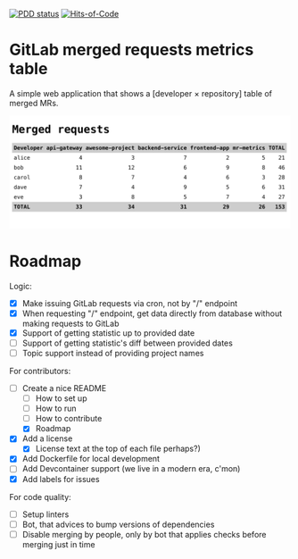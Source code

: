 <!--
SPDX-FileCopyrightText: 2025 Danila Gorelko <hello@danilax86.space>

SPDX-License-Identifier: MIT
-->

[![PDD status](https://www.0pdd.com/svg?name=danilax86/mr-metrics)](https://www.0pdd.com/p?name=danilax86/mr-metrics)
[![Hits-of-Code](https://hitsofcode.com/github/danilax86/mr-metrics?branch=main)](https://hitsofcode.com/github/danilax86/mr-metrics/view?branch=main)

# GitLab merged requests metrics table

A simple web application that shows a [developer × repository] table of merged MRs.

![Demo table](demo.png)

# Roadmap

Logic:

- [x] Make issuing GitLab requests via cron, not by "/" endpoint
- [x] When requesting "/" endpoint, get data directly from database without making requests to GitLab
- [x] Support of getting statistic up to provided date
- [ ] Support of getting statistic's diff between provided dates
- [ ] Topic support instead of providing project names

For contributors:

- [ ] Create a nice README
    - [ ] How to set up
    - [ ] How to run
    - [ ] How to contribute
    - [x] Roadmap
- [x] Add a license
    - [x] License text at the top of each file perhaps?)
- [x] Add Dockerfile for local development
- [ ] Add Devcontainer support (we live in a modern era, c'mon)
- [x] Add labels for issues

For code quality:

- [ ] Setup linters
- [ ] Bot, that advices to bump versions of dependencies
- [ ] Disable merging by people, only by bot that applies checks before merging just in time

